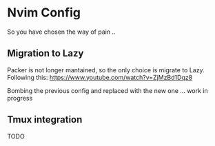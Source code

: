 # Nvim Config

So you have chosen the way of pain ..

## Migration to Lazy
Packer is not longer mantained, so the only choice is migrate to Lazy.
Following this: https://www.youtube.com/watch?v=ZjMzBd1Dqz8

Bombing the previous config and replaced with the new one ... work in progress

## Tmux integration

 TODO 
